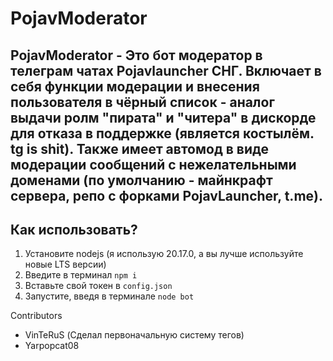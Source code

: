 # PojavModerator
PojavModerator - Это бот модератор в телеграм чатах Pojavlauncher СНГ. Включает в себя функции модерации и внесения пользователя в чёрный список - аналог выдачи ролм "пирата" и "читера" в дискорде для отказа в поддержке (является костылём. tg is shit). Также имеет автомод в виде модерации сообщений с нежелательными доменами (по умолчанию - майнкрафт сервера, репо с форками PojavLauncher, t.me).
---
## Как использовать?
1. Установите nodejs (я использую 20.17.0, а вы лучше используйте новые LTS версии)
2. Введите в терминал `npm i`
3. Вставьте свой токен в `config.json`
4. Запустите, введя в терминале `node bot`




Сontributors
- VinTeRuS (Сделал первоначальную систему тегов)
- Yarpopcat08
